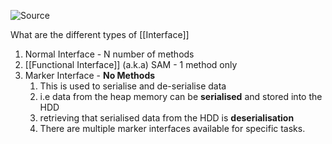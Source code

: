 ![Source](https://youtu.be/gTn48ZpeWOs?list=PLsyeobzWxl7pe_IiTfNyr55kwJPWbgxB5)

What are the different types of [[Interface]]
1. Normal Interface - N number of methods
2. [[Functional Interface]] (a.k.a) SAM  - 1 method only
3. Marker Interface - **No Methods**
	1. This is used to serialise and de-serialise data
	2. i.e data from the heap memory can be **serialised** and stored into the HDD
	3. retrieving that serialised data from the HDD is **deserialisation**
	4. There are multiple marker interfaces available for specific tasks.